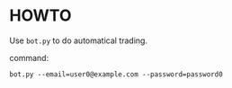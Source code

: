 # HOWTO

Use `bot.py` to do automatical trading.

command:

 ```
 bot.py --email=user0@example.com --password=password0
 ```